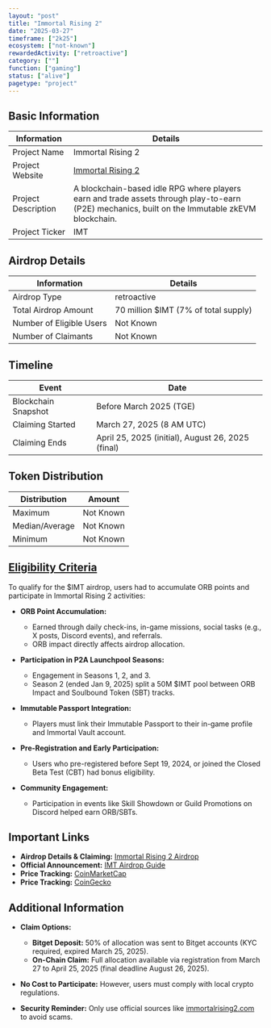 ```yaml
---
layout: "post"
title: "Immortal Rising 2"
date: "2025-03-27"
timeframe: ["2k25"]
ecosystem: ["not-known"]
rewardedActivity: ["retroactive"]
category: [""]
function: ["gaming"]
status: ["alive"]
pagetype: "project"
---
```


## Basic Information

| Information         | Details                                                                                                                                        |
| ------------------- | ---------------------------------------------------------------------------------------------------------------------------------------------- |
| Project Name        | Immortal Rising 2                                                                                                                              |
| Project Website     | [Immortal Rising 2](https://immortalrising2.com)                                                                                               |
| Project Description | A blockchain-based idle RPG where players earn and trade assets through play-to-earn (P2E) mechanics, built on the Immutable zkEVM blockchain. |
| Project Ticker      | IMT                                                                                                                                            |

## Airdrop Details

| Information              | Details                              |
| ------------------------ | ------------------------------------ |
| Airdrop Type             | retroactive                          |
| Total Airdrop Amount     | 70 million $IMT (7% of total supply) |
| Number of Eligible Users | Not Known                            |
| Number of Claimants      | Not Known                            |

## Timeline

| Event               | Date                                              |
| ------------------- | ------------------------------------------------- |
| Blockchain Snapshot | Before March 2025 (TGE)                           |
| Claiming Started    | March 27, 2025 (8 AM UTC)                         |
| Claiming Ends       | April 25, 2025 (initial), August 26, 2025 (final) |

## Token Distribution

| Distribution   | Amount    |
| -------------- | --------- |
| Maximum        | Not Known |
| Median/Average | Not Known |
| Minimum        | Not Known |

## [Eligibility Criteria](https://airdrop.immortalrising2.com)

To qualify for the $IMT airdrop, users had to accumulate ORB points and participate in Immortal Rising 2 activities:

- **ORB Point Accumulation:**

  - Earned through daily check-ins, in-game missions, social tasks (e.g., X posts, Discord events), and referrals.
  - ORB impact directly affects airdrop allocation.

- **Participation in P2A Launchpool Seasons:**

  - Engagement in Seasons 1, 2, and 3.
  - Season 2 (ended Jan 9, 2025) split a 50M $IMT pool between ORB Impact and Soulbound Token (SBT) tracks.

- **Immutable Passport Integration:**

  - Players must link their Immutable Passport to their in-game profile and Immortal Vault account.

- **Pre-Registration and Early Participation:**

  - Users who pre-registered before Sept 19, 2024, or joined the Closed Beta Test (CBT) had bonus eligibility.

- **Community Engagement:**
  - Participation in events like Skill Showdown or Guild Promotions on Discord helped earn ORB/SBTs.

## Important Links

- **Airdrop Details & Claiming:** [Immortal Rising 2 Airdrop](https://airdrop.immortalrising2.com)
- **Official Announcement:** [IMT Airdrop Guide](http://news.immortalrising2.com/news/imtairdrop)
- **Price Tracking:** [CoinMarketCap](https://coinmarketcap.com/currencies/immortal-rising-2)
- **Price Tracking:** [CoinGecko](https://www.coingecko.com/en/coins/immortal-rising-2)

## Additional Information

- **Claim Options:**

  - **Bitget Deposit:** 50% of allocation was sent to Bitget accounts (KYC required, expired March 25, 2025).
  - **On-Chain Claim:** Full allocation available via registration from March 27 to April 25, 2025 (final deadline August 26, 2025).

- **No Cost to Participate:** However, users must comply with local crypto regulations.

- **Security Reminder:** Only use official sources like [immortalrising2.com](https://immortalrising2.com) to avoid scams.